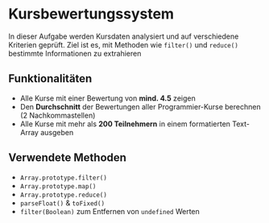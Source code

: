 # Kursbewertungssystem

In dieser Aufgabe werden Kursdaten analysiert und auf verschiedene Kriterien geprüft. Ziel ist es, mit Methoden wie `filter()` und `reduce()` bestimmte Informationen zu extrahieren

## Funktionalitäten

- Alle Kurse mit einer Bewertung von **mind. 4.5** zeigen
- Den **Durchschnitt** der Bewertungen aller Programmier-Kurse berechnen (2 Nachkommastellen)
- Alle Kurse mit mehr als **200 Teilnehmern** in einem formatierten Text-Array ausgeben

## Verwendete Methoden

- `Array.prototype.filter()`
- `Array.prototype.map()`
- `Array.prototype.reduce()`
- `parseFloat()` & `toFixed()`
- `filter(Boolean)` zum Entfernen von `undefined` Werten
